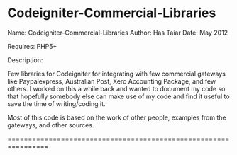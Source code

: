 Codeigniter-Commercial-Libraries
=================================


Name: Codeigniter-Commercial-Libraries
Author: Has Taiar
Date: May 2012

Requires: PHP5+

Description:

Few libraries for Codeigniter for integrating with few commercial gateways
like Paypalexpress, Australian Post, Xero Accounting Package, and few others. 
I worked on this a while back and wanted to document my code so that hopefully somebody else can make
use of my code and find it useful to save the time of writing/coding it. 

Most of this code is based on the work of other people, examples from the gateways, and other sources. 

================================================================
